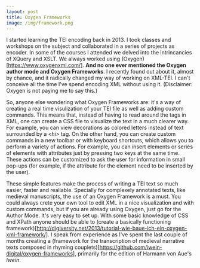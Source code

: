 ```yaml
---
layout: post
title: Oxygen Frameworks
image: /img/framework.png
---
```


I started learning the TEI encoding back in 2013. I took classes and workshops on the subject and collaborated in a series of projects as encoder. In some of the courses I attended we delved into the intrincancies of XQuery and XSLT. We always worked using (Oxygen)[https://www.oxygenxml.com/]. **And no one ever mentioned the Oxygen author mode and Oxygen Frameworks**. I recently found out about it, almost by chance, and it radically changed my way of working on XML-TEI. I can't conceive all the time I've spend encoding XML without using it. (Disclaimer: Oxygen is not paying me to say this.)

So, anyone else wondering what Oxygen Frameworks are: it's a way of creating a real time visulization of your TEI file as well as adding custom commands. This means that, instead of having to read around the tags in XML, one can create a CSS file to visualize the text in a much clearer way. For example, you can view decorations as colored letters instead of text surrounded by a *\<hi>* tag. On the other hand, you can create custom commands in a new toolbar or with keyboard shortcuts, which allows you to perform a variety of actions. For example, you can insert elements or series of elements with attributes just by pressing two keys at the same time. These actions can be customized to ask the user for information in small pop-ups (for example, if the attribute for the element need to be inserted by the user). 

These simple features make the process of writing a TEI text so much easier, faster and realiable. Specially for complexely annotated texts, like medieval manuscripts, the use of an Oxygen Framework is a must. You could always crete your own tool to edit XML in a nice visualization and with custom commands, but if you are already using Oxygen, just go for the Author Mode. It's very easy to set up. With some basic knowledge of CSS and XPath anyone should be able to (create a basically functioning framework)[http://digiversity.net/2013/tutorial-wie-baue-ich-ein-oxygen-xml-framework/]. I speak from experience as I've spent the last couple of months creating a (framework for the transcription of medieval narrative texts composed in rhyming couplets)[https://github.com/iwein-digital/oxygen-frameworks], primarily for the edition of Harmann von Aue's *Iwein*.


